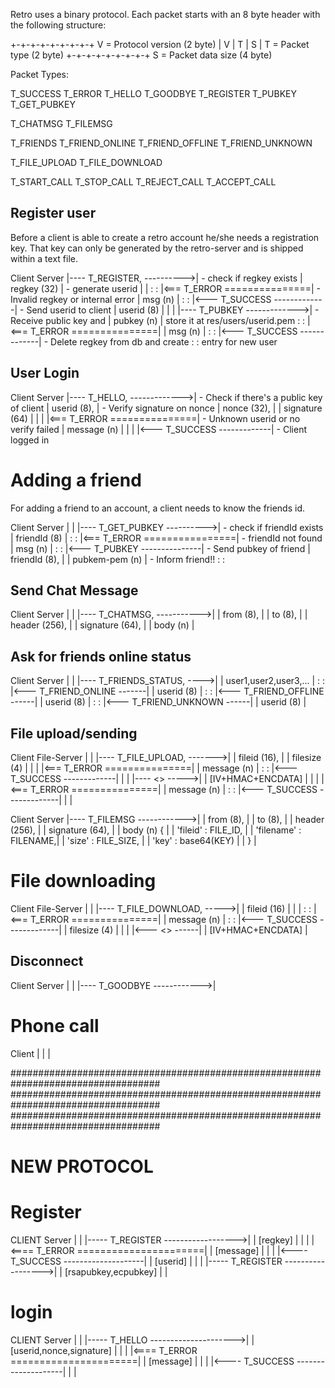 Retro uses a binary protocol.
Each packet starts with an 8 byte header with the following
structure:

  +-+-+-+-+-+-+-+-+	V = Protocol version (2 byte)
  | V | T |   S   |	T = Packet type (2 byte)
  +-+-+-+-+-+-+-+-+	S = Packet data size (4 byte)

Packet Types:

  T_SUCCESS
  T_ERROR
  T_HELLO
  T_GOODBYE
  T_REGISTER
  T_PUBKEY
  T_GET_PUBKEY

  T_CHATMSG
  T_FILEMSG

  T_FRIENDS
  T_FRIEND_ONLINE
  T_FRIEND_OFFLINE
  T_FRIEND_UNKNOWN

  T_FILE_UPLOAD
  T_FILE_DOWNLOAD

  T_START_CALL
  T_STOP_CALL
  T_REJECT_CALL
  T_ACCEPT_CALL

## Register user ##

Before a client is able to create a retro account he/she
needs a registration key. That key can only be generated
by the retro-server and is shipped within a text file.

 Client			     Server
   |---- T_REGISTER, ---------->|  - check if regkey exists
   |	 regkey (32)		|  - generate userid
   |				|
   :				:
   |<=== T_ERROR ===============| - Invalid regkey or internal error
   |     msg (n)                |
   :				:
   |<--- T_SUCCESS -------------| - Send userid to client
   |	 userid	(8)		|
   |				|
   |---- T_PUBKEY ------------->| - Receive public key and
   |     pubkey (n)		|   store it at res/users/userid.pem
   :				:
   |<=== T_ERROR ===============|
   |     msg (n)                |
   :				:
   |<--- T_SUCCESS -------------| - Delete regkey from db and create
   :				:   entry for new user


## User Login ##

 Client			     Server
   |---- T_HELLO, ------------->| - Check if there's a public key of client
   |	 userid (8),		| - Verify signature on nonce
   |     nonce (32),		|
   |     signature (64)		|
   |				|
   |<=== T_ERROR ===============| - Unknown userid or no verify failed
   |	 message (n)		|
   |				|
   |<--- T_SUCCESS -------------| - Client logged in



# Adding a friend

For adding a friend to an account, a client needs to know the
friends id.

Client			     Server
  |				|
  |---- T_GET_PUBKEY ---------->| - check if friendId exists
  |	friendId (8)		|
  :				:
  |<=== T_ERROR ================| - friendId not found
  |	msg (n)			|
  :				:
  |<--- T_PUBKEY ---------------| - Send pubkey of friend
  |	friendId (8),		|
  |	pubkem-pem (n)		| - Inform friend!!
  :				:


## Send Chat Message ##

 Client			     Server
   |				|
   |---- T_CHATMSG, ----------->|
   |     from (8),		|
   |     to (8),		|
   |     header (256),		|
   |     signature (64),	|
   |     body (n)		|


## Ask for friends online status ##

 Client			     Server
   |				|
   |---- T_FRIENDS_STATUS, ---->|
   |     user1,user2,user3,...  |
   :				:
   |<--- T_FRIEND_ONLINE -------|
   |	 userid (8)		|
   :				:
   |<--- T_FRIEND_OFFLINE ------|
   |	 userid (8)		|
   :				:
   |<--- T_FRIEND_UNKNOWN ------|
   |	 userid (8)		|


## File upload/sending ##

 Client			    File-Server
   |				|
   |---- T_FILE_UPLOAD, ------->|
   |     fileid (16),		|
   |     filesize (4)		|
   |				|
   |<=== T_ERROR ===============|
   |     message (n)		|
   :				:
   |<--- T_SUCCESS -------------|
   |				|
   |---- <<FILE-CONTENT>> ----->|
   |     [IV+HMAC+ENCDATA]	|
   |				|
   |<=== T_ERROR ===============|
   |     message (n)		|
   :				:
   |<--- T_SUCCESS -------------|
   |				|

 Client			      Server
   |---- T_FILEMSG ------------>|
   |     from (8),		|
   |     to (8),		|
   |     header (256),		|
   |     signature (64),	|
   |     body (n) {		|
   |	  'fileid' : FILE_ID,	|
   |	  'filename' : FILENAME,|
   |	  'size' : FILE_SIZE,	|
   |	  'key' : base64(KEY)	|
   |	 }			|



# File downloading

 Client			   File-Server
   |				|
   |---- T_FILE_DOWNLOAD, ----->|
   |     fileid (16)		|
   |				|
   :				:
   |<=== T_ERROR ===============|
   |	 message (n)		|
   :				:
   |<--- T_SUCCESS -------------|
   |     filesize (4)		|
   |				|
   |<--- <<FILE CONTENT>> ------|
   |     [IV+HMAC+ENCDATA]	|



## Disconnect ##

 Client			     Server
   |				|
   |---- T_GOODBYE ------------>|






# Phone call

 Client
   |
   |
   |


###################################################################################
###################################################################################
###################################################################################

# NEW PROTOCOL


# Register
 CLIENT				     Server
   |					|
   |----- T_REGISTER ------------------>|
   |	  [regkey]			|
   |					|
   |<==== T_ERROR ======================|
   |	  [message]			|
   |					|
   |<---- T_SUCCESS --------------------|
   |	  [userid]			|
   |					|
   |----- T_REGISTER ------------------>|
   |      [rsapubkey,ecpubkey]		|
   |

# login
 CLIENT				     Server
   |					|
   |----- T_HELLO --------------------->|
   |	  [userid,nonce,signature]	|
   |					|
   |<==== T_ERROR ======================|
   |	  [message]			|
   |					|
   |<---- T_SUCCESS --------------------|
   |					|



